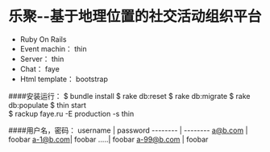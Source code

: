 乐聚--基于地理位置的社交活动组织平台
===============

- Ruby On Rails 
- Event machin： thin
- Server： thin
- Chat： faye
- Html template： bootstrap
 
####安装运行：
 $ bundle install
 $ rake db:reset
 $ rake db:migrate
 $ rake db:populate 
 $ thin start  
 $ rackup faye.ru -E production -s thin

####用户名，密码：
username | password
-------- | --------
a@b.com  | foobar
a-1@b.com| foobar
.....| foobar
a-99@b.com | foobar
  
